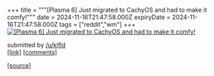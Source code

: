 +++
title = """[Plasma 6] Just migrated to CachyOS and had to make it comfy!"""
date = 2024-11-16T21:47:58.000Z
expiryDate = 2024-11-16T21:47:58.000Z
tags = ["reddit","wm"]
+++
[![[Plasma 6] Just migrated to CachyOS and had to make it comfy!](https://preview.redd.it/4fexw6ol3c1e1.png?width=640&crop=smart&auto=webp&s=519f06302953209c07f33e2e863aad76e227f0fc "[Plasma 6] Just migrated to CachyOS and had to make it comfy!")](https://www.reddit.com/r/unixporn/comments/1gsxwhc/plasma_6_just_migrated_to_cachyos_and_had_to_make/)

submitted by [/u/klfld](https://www.reddit.com/user/klfld)  
[\[link\]](https://i.redd.it/4fexw6ol3c1e1.png) [\[comments\]](https://www.reddit.com/r/unixporn/comments/1gsxwhc/plasma_6_just_migrated_to_cachyos_and_had_to_make/)

[[source]](https://www.reddit.com/r/unixporn/comments/1gsxwhc/plasma_6_just_migrated_to_cachyos_and_had_to_make/)
